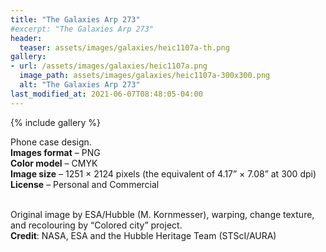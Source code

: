 ```yaml
---
title: "The Galaxies Arp 273"
#excerpt: "The Galaxies Arp 273"
header:
  teaser: assets/images/galaxies/heic1107a-th.png
gallery:
- url: /assets/images/galaxies/heic1107a.png
  image_path: assets/images/galaxies/heic1107a-300x300.png
  alt: "The Galaxies Arp 273"
last_modified_at: 2021-06-07T08:48:05-04:00
---
```


{% include gallery %}

Phone case design.<br/>
**Images format** – PNG<br/>
**Color model** – CMYK<br/>
**Image size** – 1251 × 2124 pixels (the equivalent of 4.17” × 7.08” at 300 dpi)<br/>
**License** – Personal and Commercial<br/><br/>

Original image by ESA/Hubble (M. Kornmesser), warping, change texture, and recolouring by “Colored city” project.<br/>
**Credit**: NASA, ESA and the Hubble Heritage Team (STScI/AURA)